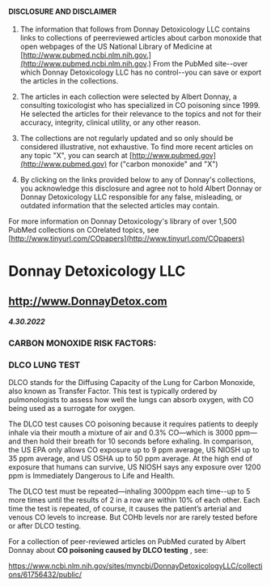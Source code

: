 #### DISCLOSURE AND DISCLAIMER 

1) The information that follows from Donnay Detoxicology LLC contains links to collections of peerreviewed articles about carbon monoxide that open webpages of the US National Library of Medicine at [http://www.pubmed.ncbi.nlm.nih.gov.](http://www.pubmed.ncbi.nlm.nih.gov.) From the PubMed site--over which Donnay Detoxicology LLC has no control--you can save or export the articles in the collections. 

2) The articles in each collection were selected by Albert Donnay, a consulting toxicologist who has specialized in CO poisoning since 1999. He selected the articles for their relevance to the topics and not for their accuracy, integrity, clinical utility, or any other reason. 

3) The collections are not regularly updated and so only should be considered illustrative, not exhaustive. To find more recent articles on any topic "X", you can search at [http://www.pubmed.gov](http://www.pubmed.gov) for ("carbon monoxide" and "X") 

4) By clicking on the links provided below to any of Donnay's collections, you acknowledge this disclosure and agree not to hold Albert Donnay or Donnay Detoxicology LLC responsible for any false, misleading, or outdated information that the selected articles may contain. 

For more information on Donnay Detoxicology's library of over 1,500 PubMed collections on COrelated topics, see [http://www.tinyurl.com/COpapers](http://www.tinyurl.com/COpapers) 


# Donnay Detoxicology LLC 

## http://www.DonnayDetox.com 

##### 4.30.2022 

### CARBON MONOXIDE RISK FACTORS: 

### DLCO LUNG TEST 

DLCO stands for the Diffusing Capacity of the Lung for Carbon Monoxide, also known as Transfer Factor. This test is typically ordered by pulmonologists to assess how well the lungs can absorb oxygen, with CO being used as a surrogate for oxygen. 

The DLCO test causes CO poisoning because it requires patients to deeply inhale via their mouth a mixture of air and 0.3% CO—which is 3000 ppm—and then hold their breath for 10 seconds before exhaling. In comparison, the US EPA only allows CO exposure up to 9 ppm average, US NIOSH up to 35 ppm average, and US OSHA up to 50 ppm average. At the high end of exposure that humans can survive, US NIOSH says any exposure over 1200 ppm is Immediately Dangerous to Life and Health. 

The DLCO test must be repeated—inhaling 3000ppm each time--up to 5 more times until the results of 2 in a row are within 10% of each other. Each time the test is repeated, of course, it causes the patient’s arterial and venous CO levels to increase. But COHb levels nor are rarely tested before or after DLCO testing. 

For a collection of peer-reviewed articles on PubMed curated by Albert Donnay about **CO poisoning caused by DLCO testing** , see: 

https://www.ncbi.nlm.nih.gov/sites/myncbi/DonnayDetoxicologyLLC/collections/61756432/public/ 


